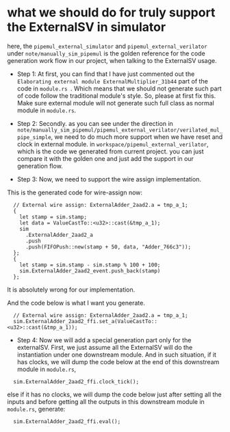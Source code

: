 # what we should do for truly support the ExternalSV in simulator

here, the `pipemul_external_simulator` and `pipemul_external_verilator` under `note/manually_sim_pipemul` is the golden reference for the code generation work flow in our project, when talking to the ExternalSV usage. 

- Step 1: 
At first, you can find that I have just commented out the `Elaborating external module ExternalMultiplier_31b44` part of the code in `module.rs `. Which means that we should not generate such part of code follow the traditional module's style. So, please at first fix this. Make sure external module will not generate such full class as normal module in `module.rs`.


- Step 2: 
Secondly. as you can see under the direction in `note/manually_sim_pipemul/pipemul_external_verilator/verilated_mul_pipe_simple`, we need to do much more support when we have reset and clock in external module. in `workspace/pipemul_external_verilator`, which is the code we generated from current project. you can just compare it with the golden one and just add the support in our generation flow.


- Step 3:
Now, we need to support the wire assign implementation. 

This is the generated code for wire-assign now: 
```
  // External wire assign: ExternalAdder_2aad2.a = tmp_a_1;
  {
    let stamp = sim.stamp;
    let data = ValueCastTo::<u32>::cast(&tmp_a_1);
    sim
      .ExternalAdder_2aad2_a
      .push
      .push(FIFOPush::new(stamp + 50, data, "Adder_766c3"));
  };
  {
    let stamp = sim.stamp - sim.stamp % 100 + 100;
    sim.ExternalAdder_2aad2_event.push_back(stamp)
  };
```
It is absolutely wrong for our implementation.

And the code below is what I want you generate.
```
  // External wire assign: ExternalAdder_2aad2.a = tmp_a_1;
  sim.ExternalAdder_2aad2_ffi.set_a(ValueCastTo::<u32>::cast(&tmp_a_1));
```

- Step 4:
Now we will add a special generation part only for the externalSV.
First, we just assume all the ExternalSV will do the instantiation under one downstream module. 
And in such situation, if it has clocks, we will dump the code below at the end of this downstream module in `module.rs`, 

```
  sim.ExternalAdder_2aad2_ffi.clock_tick();
```
else if it has no clocks, we will dump the code below just after setting all the inputs and before getting all the outputs in this downstream module in `module.rs`, generate:
```
  sim.ExternalAdder_2aad2_ffi.eval();
```
